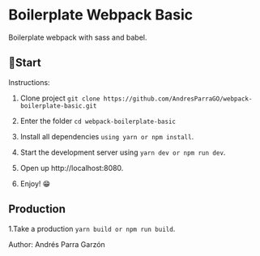# Boilerplate Webpack Basic

Boilerplate webpack with sass and babel.

## 🚀Start

Instructions:

1. Clone project `git clone https://github.com/AndresParraGO/webpack-boilerplate-basic.git`

2. Enter the folder `cd webpack-boilerplate-basic`

3. Install all dependencies `using yarn or npm install`.

4. Start the development server using `yarn dev or npm run dev`.

5. Open up http://localhost:8080.

6. Enjoy! 😁

## Production

1.Take a production `yarn build or npm run build`.


Author: Andrés Parra Garzón
